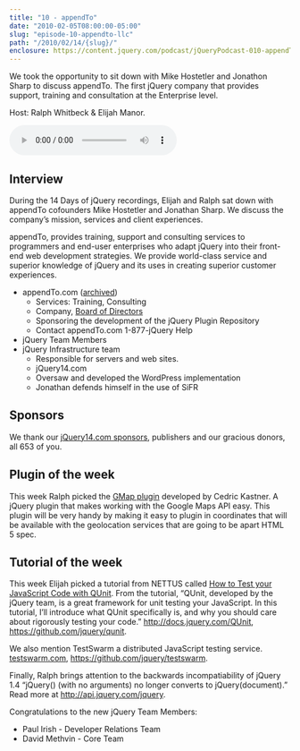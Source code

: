 ```yaml
---
title: "10 - appendTo"
date: "2010-02-05T08:00:00-05:00"
slug: "episode-10-appendto-llc"
path: "/2010/02/14/{slug}/"
enclosure: https://content.jquery.com/podcast/jQueryPodcast-010-appendTo.mp3
---
```

We took the opportunity to sit down with Mike Hostetler and Jonathon Sharp to discuss appendTo.  The first jQuery company that provides support, training and consultation at the Enterprise level.

Host: Ralph Whitbeck &amp; Elijah Manor.

<audio src="https://content.jquery.com/podcast/jQueryPodcast-010-appendTo.mp3" controls=""></audio>

## Interview

During the 14 Days of jQuery recordings, Elijah and Ralph sat down with appendTo cofounders Mike Hostetler and Jonathan Sharp. We discuss the company’s mission, services and client experiences.

appendTo, provides training, support and consulting services to programmers and end-user enterprises who adapt jQuery into their front-end web development strategies. We provide world-class service and superior knowledge of jQuery and its uses in creating superior customer experiences.

* appendTo.com ([archived](http://web.archive.org/web/20101114154347/http://appendto.com/))
  * Services: Training, Consulting
  * Company, [Board of Directors](http://web.archive.org/web/20101114154347/http://appendto.com/company/board-of-advisors)
  * Sponsoring the development of the jQuery Plugin Repository
  * Contact appendTo.com 1-877-jQuery Help
* jQuery Team Members
* jQuery Infrastructure team
  * Responsible for servers and web sites.
  * jQuery14.com
  * Oversaw and developed the WordPress implementation
  * Jonathan defends himself in the use of SiFR

## Sponsors

We thank our [jQuery14.com sponsors](http://web.archive.org/web/20101113212544/http://jquery14.com/sponsors), publishers and our gracious donors, all 653 of you.

## Plugin of the week

This week Ralph picked the [GMap plugin](http://web.archive.org/web/20101114154347/http://gmap.nurtext.de/) developed by Cedric Kastner. A jQuery plugin that makes working with the Google Maps API easy. This plugin will be very handy by making it easy to plugin in coordinates that will be available with the geolocation services that are going to be apart HTML 5 spec.

## Tutorial of the week

This week Elijah picked a tutorial from NETTUS called [How to Test your JavaScript Code with QUnit](http://net.tutsplus.com/tutorials/javascript-ajax/how-to-test-your-javascript-code-with-qunit/). From the tutorial, “QUnit, developed by the jQuery team, is a great framework for unit testing your JavaScript. In this tutorial, I’ll introduce what QUnit specifically is, and why you should care about rigorously testing your code.” <http://docs.jquery.com/QUnit>, <https://github.com/jquery/qunit>.

We also mention TestSwarm a distributed JavaScript testing service. [testswarm.com](http://web.archive.org/web/20100924221413/http://testswarm.com/), <https://github.com/jquery/testswarm>.

Finally, Ralph brings attention to the backwards incompatiability of jQuery 1.4 “jQuery() (with no arguments) no longer converts to jQuery(document).” Read more at <http://api.jquery.com/jquery>.

Congratulations to the new jQuery Team Members:

* Paul Irish - Developer Relations Team
* David Methvin - Core Team
